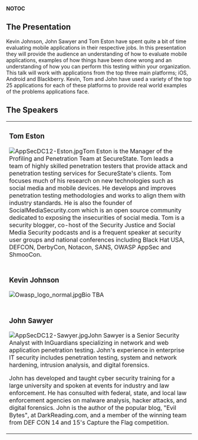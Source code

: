 <noinclude></noinclude> __NOTOC__

## The Presentation

Kevin Johnson, John Sawyer and Tom Eston have spent quite a bit of time
evaluating mobile applications in their respective jobs. In this
presentation they will provide the audience an understanding of how to
evaluate mobile applications, examples of how things have been done
wrong and an understanding of how you can perform this testing within
your organization.
This talk will work with applications from the top three main platforms;
iOS, Android and Blackberry. Kevin, Tom and John have used a variety of
the top 25 applications for each of these platforms to provide real
world examples of the problems applications face.

## The Speakers

<table>

<tr>

<td>

### Tom Eston

![AppSecDC12-Eston.jpg](AppSecDC12-Eston.jpg "AppSecDC12-Eston.jpg")Tom
Eston is the Manager of the Profiling and Penetration Team at
SecureState. Tom leads a team of highly skilled penetration testers that
provide attack and penetration testing services for SecureState's
clients. Tom focuses much of his research on new technologies such as
social media and mobile devices. He develops and improves penetration
testing methodologies and works to align them with industry standards.
He is also the founder of SocialMediaSecurity.com which is an open
source community dedicated to exposing the insecurities of social media.
Tom is a security blogger, co-host of the Security Justice and Social
Media Security podcasts and is a frequent speaker at security user
groups and national conferences including Black Hat USA, DEFCON,
DerbyCon, Notacon, SANS, OWASP AppSec and ShmooCon.

</td>

</tr>

<tr>

<td>

### Kevin Johnson

![Owasp_logo_normal.jpg](Owasp_logo_normal.jpg
"Owasp_logo_normal.jpg")Bio TBA

</td>

</tr>

<tr>

<td>

### John Sawyer

![AppSecDC12-Sawyer.jpg](AppSecDC12-Sawyer.jpg
"AppSecDC12-Sawyer.jpg")John Sawyer is a Senior Security Analyst with
InGuardians specializing in network and web application penetration
testing. John's experience in enterprise IT security includes
penetration testing, system and network hardening, intrusion analysis,
and digital forensics.

John has developed and taught cyber security training for a large
university and spoken at events for industry and law enforcement. He has
consulted with federal, state, and local law enforcement agencies on
malware analysis, hacker attacks, and digital forensics. John is the
author of the popular blog, "Evil Bytes", at DarkReading.com, and a
member of the winning team from DEF CON 14 and 15's Capture the Flag
competition.

</td>

</tr>

</table>

<noinclude></noinclude>